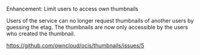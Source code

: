 Enhancement: Limit users to access own thumbnails

Users of the service can no longer request thumbnails of another users by guessing the etag.
The thumbnails are now only accessible by the users who created the thumbnail.

<https://github.com/owncloud/ocis/thumbnails/issues/5>
